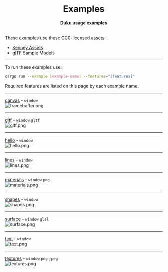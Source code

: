 <h1 align="center">Examples</h1>

<div align="center">
  <strong>Duku usage examples</strong>
</div>

<br />

These examples use these CC0-licensed assets:

- [Kenney Assets]
- [glTF Sample Models]

---

To run these examples use:

```bash
cargo run --example [example-name] --features="[features]"
```

Required features are listed on this page by each example name.

---

[canvas](https://github.com/oberzs/duku/tree/release/examples/canvas.rs) - `window`
<br>
![framebuffer.png](screenshots/framebuffer.png)

---

[gltf](https://github.com/oberzs/duku/tree/release/examples/gltf.rs) - `window` `gltf`
<br>
![gltf.png](screenshots/gltf.png)

---

[hello](https://github.com/oberzs/duku/tree/release/examples/hello.rs) - `window`
<br>
![hello.png](screenshots/hello.png)

---

[lines](https://github.com/oberzs/duku/tree/release/examples/lines.rs) - `window`
<br>
![lines.png](screenshots/lines.png)

---

[materials](https://github.com/oberzs/duku/tree/release/examples/materials.rs) - `window` `png`
<br>
![materials.png](screenshots/materials.png)

---

[shapes](https://github.com/oberzs/duku/tree/release/examples/shapes.rs) - `window`
<br>
![shapes.png](screenshots/shapes.png)

---

[surface](https://github.com/oberzs/duku/tree/release/examples/surface.rs) - `window` `glsl`
<br>
![surface.png](screenshots/surface.png)

---

[text](https://github.com/oberzs/duku/tree/release/examples/text.rs) - `window`
<br>
![text.png](screenshots/text.png)

---

[textures](https://github.com/oberzs/duku/tree/release/examples/textures.rs) - `window` `png` `jpeg`
<br>
![textures.png](screenshots/textures.png)

[kenney assets]: https://www.kenney.nl/assets
[gltf sample models]: https://github.com/KhronosGroup/glTF-Sample-Models
